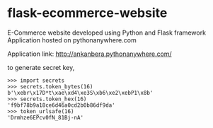 # flask-ecommerce-website
E-Commerce website developed using Python and Flask framework  
Application hosted on pythonanywhere.com    

Application link: http://ankanbera.pythonanywhere.com/   

to generate secret key,  
```
>>> import secrets
>>> secrets.token_bytes(16)
b'\xebr\x17D*t\xae\xd4\xe3S\xb6\xe2\xebP1\x8b'
>>> secrets.token_hex(16)
'f9bf78b9a18ce6d46a0cd2b0b86df9da'
>>> token_urlsafe(16)  
'Drmhze6EPcv0fN_81Bj-nA'
```
